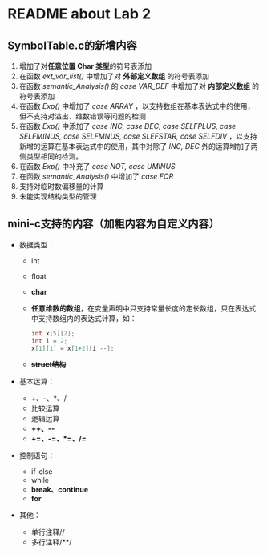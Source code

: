 # README about Lab 2

## SymbolTable.c的新增内容

1. 增加了对**任意位置 Char 类型**的符号表添加
2. 在函数 *ext_var_list()* 中增加了对 **外部定义数组** 的符号表添加
3. 在函数 *semantic_Analysis()* 的 *case VAR_DEF* 中增加了对 **内部定义数组** 的符号表添加
4. 在函数 *Exp()* 中增加了 *case ARRAY* ，以支持数组在基本表达式中的使用，但不支持对溢出、维数错误等问题的检测
5. 在函数 *Exp()* 中添加了 *case INC, case DEC, case SELFPLUS, case SELFMINUS, case SELFMNUS, case SLEFSTAR, case SELFDIV* ，以支持新增的运算在基本表达式中的使用，其中对除了 *INC, DEC* 外的运算增加了两侧类型相同的检测。
6. 在函数 *Exp()* 中补充了 *case NOT, case UMINUS*
7. 在函数 *semantic_Analysis()* 中增加了 *case FOR*
8. 支持对临时数偏移量的计算
9. 未能实现结构类型的管理

## mini-c支持的内容（加粗内容为自定义内容）

* 数据类型：
  
    * int
    
    * float
    
    * **char**
    
    * **任意维数的数组**，在变量声明中只支持常量长度的定长数组，只在表达式中支持数组内的表达式计算，如：
    
        ```c
        int x[5][2];
        int i = 2;
        x[1][1] = x[1+2][i --];
        ```
    
    * ~~**struct结构**~~
    
* 基本运算：
    * +、-、*、/
    * 比较运算
    * 逻辑运算
    * **++、--**
    * **+=、-=、*=、/=**
    
* 控制语句：
    * if-else
    * while
    * **break、continue**
    * **for**
    
* 其他：
    * 单行注释//
    * 多行注释/**/